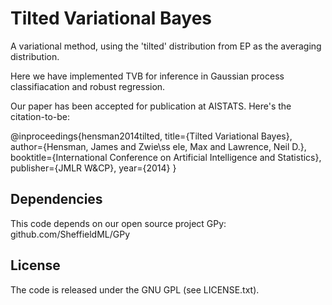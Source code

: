 Tilted Variational Bayes
========================

A variational method, using the 'tilted' distribution from EP as the averaging
distribution. 

Here we have implemented TVB for inference in Gaussian process classifiacation
and robust regression. 

Our paper has been accepted for publication at AISTATS. Here's the citation-to-be:

@inproceedings{hensman2014tilted,
  title={Tilted Variational Bayes},
  author={Hensman, James and Zwie\ss ele, Max and Lawrence, Neil D.},
  booktitle={International Conference on Artificial Intelligence and Statistics},
  publisher={JMLR W\&CP},
  year={2014}
}

Dependencies
------------
This code depends on our open source project GPy: github.com/SheffieldML/GPy

License
-------
The code is released under the GNU GPL (see LICENSE.txt). 

